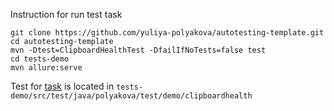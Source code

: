 Instruction for run test task

```
git clone https://github.com/yuliya-polyakova/autotesting-template.git
cd autotesting-template
mvn -Dtest=ClipboardHealthTest -DfailIfNoTests=false test
cd tests-demo 
mvn allure:serve
```

Test for <a href="https://github.com/ClipboardHealth/vanilla/blob/main/docs/assignment.md">task</a> is located in `tests-demo/src/test/java/polyakova/test/demo/clipboardhealth`